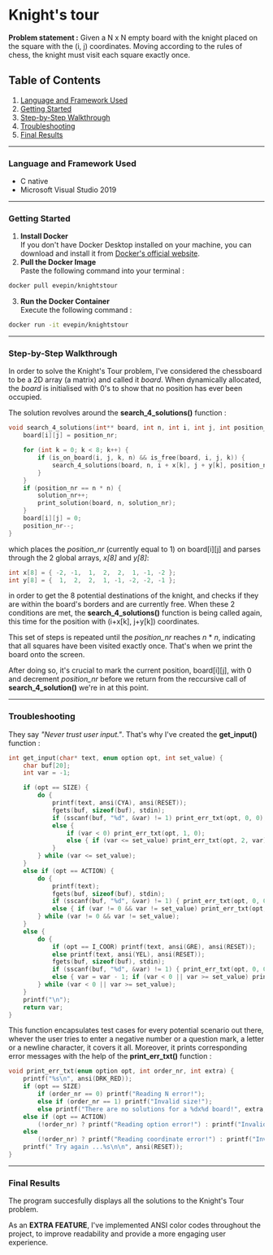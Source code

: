 # Knight's tour
**Problem statement :** Given a N x N empty board with the knight placed on the square 
with the (i, j) coordinates. Moving according to the rules of chess, the knight must 
visit each square exactly once.

## Table of Contents
1. [Language and Framework Used](#language-and-framework)
2. [Getting Started](#getting-started)
3. [Step-by-Step Walkthrough](#step-by-step-walkthrough)
4. [Troubleshooting](#troubleshooting)
5. [Final Results](#final-results)
***

<a name="language-and-framework"></a>
### Language and Framework Used
* C native
* Microsoft Visual Studio 2019
***

<a name="getting-started"></a>
### Getting Started
1. **Install Docker**\
If you don't have Docker Desktop installed on your machine, you can download 
and install it from [Docker's official website](https://www.docker.com/).
2. **Pull the Docker Image**\
Paste the following command into your terminal :
```bash
docker pull evepin/knightstour
```
3. **Run the Docker Container**\
Execute the following command :
```bash
docker run -it evepin/knightstour
```
***

<a name="step-by-step-walkthrough"></a>
### Step-by-Step Walkthrough
In order to solve the Knight's Tour problem, I've considered the chessboard 
to be a 2D array (a matrix) and called it *board*. When dynamically allocated, 
the *board* is initialised with 0's to show that no position has ever been occupied.

The solution revolves around the **search_4_solutions()** function :
```c
void search_4_solutions(int** board, int n, int i, int j, int position_nr) {
	board[i][j] = position_nr;

	for (int k = 0; k < 8; k++) {
		if (is_on_board(i, j, k, n) && is_free(board, i, j, k)) {
			search_4_solutions(board, n, i + x[k], j + y[k], position_nr + 1);
		}
	}
	if (position_nr == n * n) {
		solution_nr++;
		print_solution(board, n, solution_nr);
	}
	board[i][j] = 0;
	position_nr--;
}
```
which places the *position_nr* (currently equal to 1) on board[i][j] and parses through 
the 2 global arrays, *x[8]* and *y[8]*:
```c
int x[8] = { -2, -1,  1,  2,  2,  1, -1, -2 };
int y[8] = {  1,  2,  2,  1, -1, -2, -2, -1 };
```
in order to get the 8 potential destinations of the knight, and checks if they are within the board's 
borders and are currently free. When these 2 conditions are met, the **search_4_solutions()** function is being 
called again, this time for the position with (i+x[k], j+y[k]) coordinates.

This set of steps is repeated until the *position_nr* reaches *n* * *n*, indicating that all 
squares have been visited exactly once. That's when we print the board onto the screen.

After doing so, it's crucial to mark the current position, board[i][j], with 0 and decrement 
*position_nr* before we return from the reccursive call of **search_4_solution()** we're in at this point.
***

<a name="troubleshooting"></a>
### Troubleshooting
They say *"Never trust user input."*. That's why I've created the **get_input()** function :
```c
int get_input(char* text, enum option opt, int set_value) {
	char buf[20];
	int var = -1;

	if (opt == SIZE) {
		do {
			printf(text, ansi(CYA), ansi(RESET));
			fgets(buf, sizeof(buf), stdin);
			if (sscanf(buf, "%d", &var) != 1) print_err_txt(opt, 0, 0);
			else {
				if (var < 0) print_err_txt(opt, 1, 0); 
				else { if (var <= set_value) print_err_txt(opt, 2, var); }
			}
		} while (var <= set_value);
	}
	else if (opt == ACTION) {
		do {
			printf(text);
			fgets(buf, sizeof(buf), stdin);
			if (sscanf(buf, "%d", &var) != 1) { print_err_txt(opt, 0, 0); }
			else { if (var != 0 && var != set_value) print_err_txt(opt, 1, 0); }
		} while (var != 0 && var != set_value);
	}
	else {
		do {
			if (opt == I_COOR) printf(text, ansi(GRE), ansi(RESET));
			else printf(text, ansi(YEL), ansi(RESET));
			fgets(buf, sizeof(buf), stdin);
			if (sscanf(buf, "%d", &var) != 1) { print_err_txt(opt, 0, 0); }
			else { var = var - 1; if (var < 0 || var >= set_value) print_err_txt(opt, 1, 0); }
		} while (var < 0 || var >= set_value);
	}
	printf("\n");
	return var;
}
```
This function encapsulates test cases for every potential scenario out there, whever the user tries to 
enter a negative number or a question mark, a letter or a newline character, it covers it all. Moreover, 
it prints corresponding error messages with the help of the **print_err_txt()** function :
```c
void print_err_txt(enum option opt, int order_nr, int extra) {
	printf("%s\n", ansi(DRK_RED));
	if (opt == SIZE)
		if (order_nr == 0) printf("Reading N error!");
		else if (order_nr == 1) printf("Invalid size!");
		else printf("There are no solutions for a %dx%d board!", extra, extra);
	else if (opt == ACTION) 
		(!order_nr) ? printf("Reading option error!") : printf("Invalid option!");
	else
		(!order_nr) ? printf("Reading coordinate error!") : printf("Invalid coordinate!");
	printf(" Try again ...%s\n\n", ansi(RESET));
}
```
***

<a name="Final Results"></a>
### Final Results
The program succesfully displays all the solutions to the Knight's Tour problem.

As an **EXTRA FEATURE**, I've implemented ANSI color codes throughout the project, to improve readability 
and provide a more engaging user experience.


